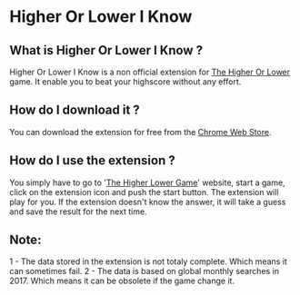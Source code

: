 # Higher Or Lower I Know

## What is Higher Or Lower I Know ?
Higher Or Lower I Know is a non official extension for [The Higher Or Lower](www.higherlowergame.com) game.
It enable you to beat your highscore without any effort.

## How do I download it ?
You can download the extension for free from the [Chrome Web Store](https://chrome.google.com/webstore/detail/higher-or-lower-i-know/iamaolggopenjoekedhikgoedhhenphg).

## How do I use the extension ?
You simply have to go to '[The Higher Lower Game](http://www.higherlowergame.com/)' website, start a game, click on the extension icon and push the start button. The extension will play for you.
If the extension doesn't know the answer, it will take a guess and save the result for the next time.

## Note:
1 - The data stored in the extension is not totaly complete. Which means it can sometimes fail.
2 - The data is based on global monthly searches in 2017. Which means it can be obsolete if the game change it.
